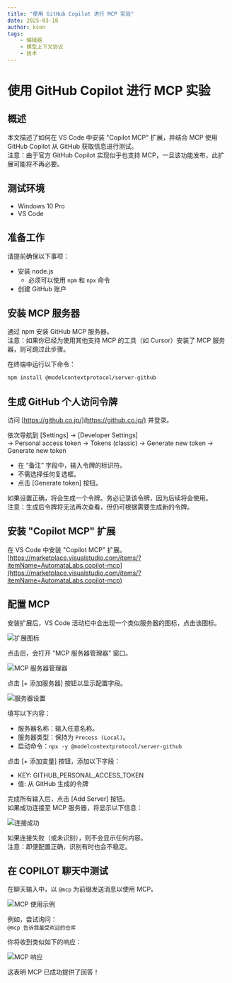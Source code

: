 ```yaml
---
title: "使用 GitHub Copilot 进行 MCP 实验"
date: 2025-03-18
author: kcon
tags:
    - 编辑器
    - 模型上下文协议
    - 技术
---
```


# 使用 GitHub Copilot 进行 MCP 实验

## 概述

本文描述了如何在 VS Code 中安装 "Copilot MCP" 扩展，并结合 MCP 使用 GitHub Copilot 从 GitHub 获取信息进行测试。  
注意：由于官方 GitHub Copilot 实现似乎也支持 MCP，一旦该功能发布，此扩展可能将不再必要。

## 测试环境

* Windows 10 Pro
* VS Code

## 准备工作

请提前确保以下事项：

* 安装 node.js  
    * 必须可以使用 `npm` 和 `npx` 命令
* 创建 GitHub 账户

## 安装 MCP 服务器

通过 npm 安装 GitHub MCP 服务器。  
注意：如果你已经为使用其他支持 MCP 的工具（如 Cursor）安装了 MCP 服务器，则可跳过此步骤。

在终端中运行以下命令：  
```bash
npm install @modelcontextprotocol/server-github
```

## 生成 GitHub 个人访问令牌

访问 [https://github.co.jp/](https://github.co.jp/) 并登录。

依次导航到 [Settings] -> [Developer Settings]  
-> Personal access token -> Tokens (classic) -> Generate new token -> Generate new token

* 在 “备注” 字段中，输入令牌的标识符。
* 不需选择任何复选框。
* 点击 [Generate token] 按钮。

如果设置正确，将会生成一个令牌。务必记录该令牌，因为后续将会使用。  
注意：生成后令牌将无法再次查看，但仍可根据需要生成新的令牌。

## 安装 "Copilot MCP" 扩展

在 VS Code 中安装 "Copilot MCP" 扩展。  
[https://marketplace.visualstudio.com/items/?itemName=AutomataLabs.copilot-mcp](https://marketplace.visualstudio.com/items/?itemName=AutomataLabs.copilot-mcp)

## 配置 MCP

安装扩展后，VS Code 活动栏中会出现一个类似服务器的图标，点击该图标。  

![扩展图标](/assets/images/reprints/others/mcp-github-copilot/mcp-icon.png)

点击后，会打开 "MCP 服务器管理器" 窗口。  

![MCP 服务器管理器](/assets/images/reprints/others/mcp-github-copilot/mcp-server-manager.png)

点击 [+ 添加服务器] 按钮以显示配置字段。  

![服务器设置](/assets/images/reprints/others/mcp-github-copilot/add-mcp-server.png)

填写以下内容：

* 服务器名称：输入任意名称。
* 服务器类型：保持为 `Process (Local)`。
* 启动命令：`npx -y @modelcontextprotocol/server-github`

点击 [+ 添加变量] 按钮，添加以下字段：

* KEY: GITHUB_PERSONAL_ACCESS_TOKEN
* 值: 从 GitHub 生成的令牌

完成所有输入后，点击 [Add Server] 按钮。  
如果成功连接至 MCP 服务器，将显示以下信息：  

![连接成功](/assets/images/reprints/others/mcp-github-copilot/mcp-server-list.png)

如果连接失败（或未识别），则不会显示任何内容。  
注意：即便配置正确，识别有时也会不稳定。

## 在 COPILOT 聊天中测试

在聊天输入中，以 `@mcp` 为前缀发送消息以使用 MCP。

![MCP 使用示例](/assets/images/reprints/others/mcp-github-copilot/at-mcp.png)

例如，尝试询问：  
`@mcp 告诉我最受欢迎的仓库`

你将收到类似如下的响应：  

![MCP 响应](/assets/images/reprints/others/mcp-github-copilot/mcp-response.png)

这表明 MCP 已成功提供了回答！
